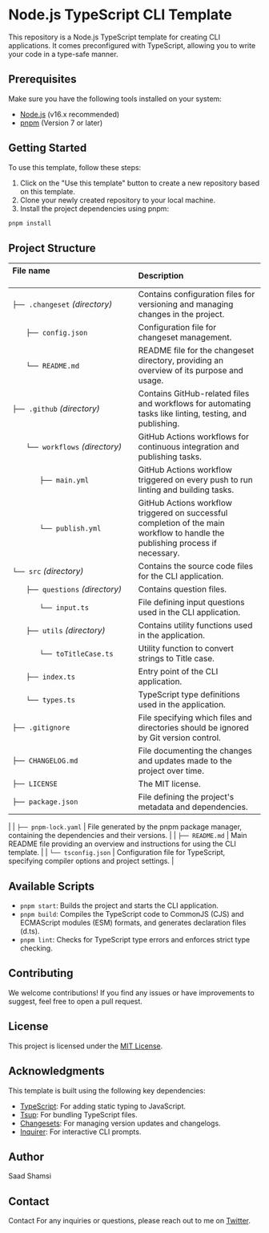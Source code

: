 # Node.js TypeScript CLI Template

This repository is a Node.js TypeScript template for creating CLI applications. It comes preconfigured with TypeScript, allowing you to write your code in a type-safe manner.

## Prerequisites

Make sure you have the following tools installed on your system:

- [Node.js](https://nodejs.org/en) (v16.x recommended)
- [pnpm](https://pnpm.io/) (Version 7 or later)

## Getting Started

To use this template, follow these steps:

1. Click on the "Use this template" button to create a new repository based on this template.
1. Clone your newly created repository to your local machine.
1. Install the project dependencies using pnpm:

```bash
pnpm install
```

## Project Structure
| File name 　　　　　　　　　　　　　　| Description 　　|
| :--  | :--         |
| `├── .changeset`  _(directory)_ | Contains configuration files for versioning and managing changes in the project. |
| `　　├── config.json`  | Configuration file for changeset management. |
| `　　└── README.md`  | README file for the changeset directory, providing an overview of its purpose and usage. |
| `├── .github`  _(directory)_ | Contains GitHub-related files and workflows for automating tasks like linting, testing, and publishing. |
| `　　└── workflows`  _(directory)_ | GitHub Actions workflows for continuous integration and publishing tasks. |
| `　　　　├── main.yml` | GitHub Actions workflow triggered on every push to run linting and building tasks. |
| `　　　　└── publish.yml` | GitHub Actions workflow triggered on successful completion of the main workflow to handle the publishing process if necessary. |
| `└── src`  _(directory)_ | Contains the source code files for the CLI application. |
| `　　├── questions`  _(directory)_ | Contains question files. |
| `　　　　└── input.ts` | File defining input questions used in the CLI application. |
| `　　├── utils` _(directory)_ | Contains utility functions used in the application. |
| `　　　　└── toTitleCase.ts` | Utility function to convert strings to Title case. |
| `　　├── index.ts` | Entry point of the CLI application. |
| `　　└── types.ts` | TypeScript type definitions used in the application. |
| `├── .gitignore` | File specifying which files and directories should be ignored by Git version control. |
| `├── CHANGELOG.md` | File documenting the changes and updates made to the project over time. |
| `├── LICENSE` | The MIT license. |
| `├── package.json` | File defining the project's metadata and dependencies.
 |
| `├── pnpm-lock.yaml` | File generated by the pnpm package manager, containing the dependencies and their versions. |
| `├── README.md` | Main README file providing an overview and instructions for using the CLI template. |
| `└── tsconfig.json` | Configuration file for TypeScript, specifying compiler options and project settings. |


## Available Scripts
- `pnpm start`: Builds the project and starts the CLI application.
- `pnpm build`: Compiles the TypeScript code to CommonJS (CJS) and ECMAScript modules (ESM) formats, and generates declaration files (d.ts).
- `pnpm lint`: Checks for TypeScript type errors and enforces strict type checking.

## Contributing
We welcome contributions! If you find any issues or have improvements to suggest, feel free to open a pull request.

## License
This project is licensed under the [MIT License](./LICENSE).

## Acknowledgments

This template is built using the following key dependencies:

- [TypeScript](https://www.typescriptlang.org): For adding static typing to JavaScript.
- [Tsup](https://github.com/egoist/tsup): For bundling TypeScript files.
- [Changesets](https://github.com/changesets/changesets): For managing version updates and changelogs.
- [Inquirer](https://github.com/SBoudrias/Inquirer.js): For interactive CLI prompts.

## Author

Saad Shamsi

## Contact

Contact
For any inquiries or questions, please reach out to me on [Twitter](https://x.com/SaadShamsi09).